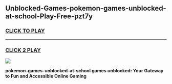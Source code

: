 
## Unblocked-Games-pokemon-games-unblocked-at-school-Play-Free-pzt7y
<h3>
<a href="https://premium76.site?title=pokemon-games-unblocked-at-school&ref=21A">CLICK TO PLAY</a></h3>
<hr>

<h3>
<a href="https://premium76.site?title=pokemon-games-unblocked-at-school&ref=21A">CLICK 2 PLAY</a>
  
</h3>

<a href="https://premium76.site?title=pokemon-games-unblocked-at-school&ref=21A"><img src="https://clearcache.store/games.png"></a>


**pokemon-games-unblocked-at-school games unblocked: Your Gateway to Fun and Accessible Online Gaming**
